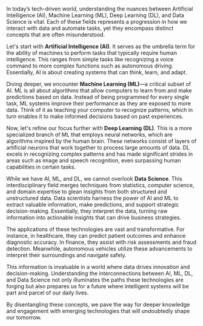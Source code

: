In today’s tech-driven world, understanding the nuances between Artificial Intelligence (AI), Machine Learning (ML), Deep Learning (DL), and Data Science is vital. Each of these fields represents a progression in how we interact with data and automate tasks, yet they encompass distinct concepts that are often misunderstood.

Let's start with **Artificial Intelligence (AI)**. It serves as the umbrella term for the ability of machines to perform tasks that typically require human intelligence. This ranges from simple tasks like recognizing a voice command to more complex functions such as autonomous driving. Essentially, AI is about creating systems that can think, learn, and adapt.

Diving deeper, we encounter **Machine Learning (ML)**—a critical subset of AI. ML is all about algorithms that allow computers to learn from and make predictions based on data. Instead of being programmed for every single task, ML systems improve their performance as they are exposed to more data. Think of it as teaching your computer to recognize patterns, which in turn enables it to make informed decisions based on past experiences.

Now, let's refine our focus further with **Deep Learning (DL)**. This is a more specialized branch of ML that employs neural networks, which are algorithms inspired by the human brain. These networks consist of layers of artificial neurons that work together to process large amounts of data. DL excels in recognizing complex patterns and has made significant strides in areas such as image and speech recognition, even surpassing human capabilities in certain tasks.

While we have AI, ML, and DL, we cannot overlook **Data Science**. This interdisciplinary field merges techniques from statistics, computer science, and domain expertise to glean insights from both structured and unstructured data. Data scientists harness the power of AI and ML to extract valuable information, make predictions, and support strategic decision-making. Essentially, they interpret the data, turning raw information into actionable insights that can drive business strategies.

The applications of these technologies are vast and transformative. For instance, in healthcare, they can predict patient outcomes and enhance diagnostic accuracy. In finance, they assist with risk assessments and fraud detection. Meanwhile, autonomous vehicles utilize these advancements to interpret their surroundings and navigate safely.

This information is invaluable in a world where data drives innovation and decision-making. Understanding the interconnections between AI, ML, DL, and Data Science not only illuminates the paths these technologies are forging but also prepares us for a future where intelligent systems will be part and parcel of our daily lives. 

By disentangling these concepts, we pave the way for deeper knowledge and engagement with emerging technologies that will undoubtedly shape our tomorrow.